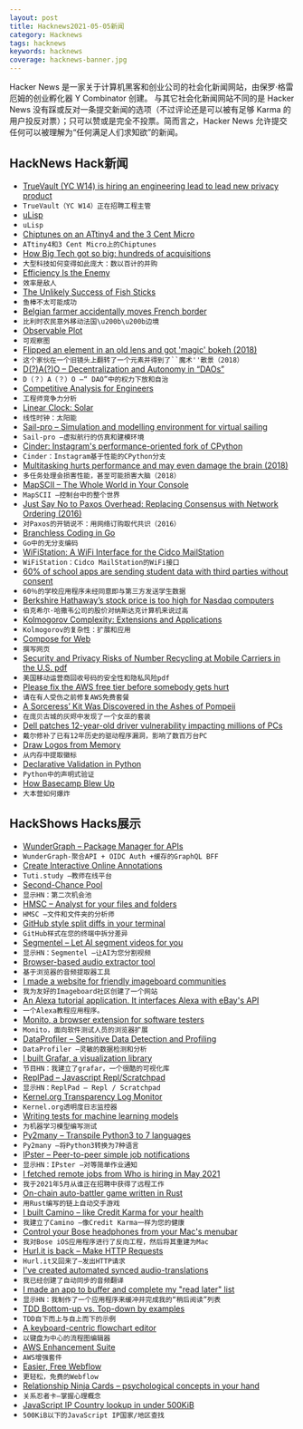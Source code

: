 ```yaml
---
layout: post
title: Hacknews2021-05-05新闻
category: Hacknews
tags: hacknews
keywords: hacknews
coverage: hacknews-banner.jpg
---
```


Hacker News 是一家关于计算机黑客和创业公司的社会化新闻网站，由保罗·格雷厄姆的创业孵化器 Y Combinator 创建。
与其它社会化新闻网站不同的是 Hacker News 没有踩或反对一条提交新闻的选项（不过评论还是可以被有足够 Karma 的用户投反对票）；只可以赞或是完全不投票。简而言之，Hacker News 允许提交任何可以被理解为“任何满足人们求知欲”的新闻。

## HackNews Hack新闻


- [TrueVault (YC W14) is hiring an engineering lead to lead new privacy product](https://www.ycombinator.com/companies/truevault/jobs/oc7r6dIgO-engineering-lead)
- `TrueVault（YC W14）正在招聘工程主管`
- [uLisp](http://www.ulisp.com/)
- `uLisp`
- [Chiptunes on an ATtiny4 and the 3 Cent Micro](https://gir.st/chiptunes.html)
- `ATtiny4和3 Cent Micro上的Chiptunes`
- [How Big Tech got so big: hundreds of acquisitions](https://www.washingtonpost.com/technology/interactive/2021/amazon-apple-facebook-google-acquisitions/)
- `大型科技如何变得如此庞大：数以百计的并购`
- [Efficiency Is the Enemy](https://fs.blog/2021/05/slack/)
- `效率是敌人`
- [The Unlikely Success of Fish Sticks](https://www.hakaimagazine.com/article-short/the-unlikely-prevailing-success-of-fish-sticks/)
- `鱼棒不太可能成功`
- [Belgian farmer accidentally moves French border](https://www.bbc.co.uk/news/world-europe-56978344)
- `比利时农民意外移动法国\u200b\u200b边境`
- [Observable Plot](https://observablehq.com/@observablehq/introducing-observable-plot)
- `可观察图`
- [Flipped an element in an old lens and got 'magic' bokeh (2018)](https://petapixel.com/2018/08/02/this-guy-flipped-an-element-in-an-old-lens-and-got-magic-bokeh/)
- `这个家伙在一个旧镜头上翻转了一个元素并得到了``魔术''散景（2018）`
- [D(?)A(?)O – Decentralization and Autonomy in “DAOs”](https://boardroom.mirror.xyz/N0kJ-y_5wvPR0H1MMNFb531MOKEE4LKWxepzQLj18sw)
- `D（？）A（？）O –“ DAO”中的权力下放和自治`
- [Competitive Analysis for Engineers](https://staysaasy.com/product/2021/05/02/competition.html)
- `工程师竞争力分析`
- [Linear Clock: Solar](https://jmw.name/projects/linear-clock/)
- `线性时钟：太阳能`
- [Sail-pro – Simulation and modelling environment for virtual sailing](https://github.com/rururu/sail-pro)
- `Sail-pro –虚拟航行的仿真和建模环境`
- [Cinder: Instagram's performance-oriented fork of CPython](https://github.com/facebookincubator/cinder)
- `Cinder：Instagram基于性能的CPython分支`
- [Multitasking hurts performance and may even damage the brain (2018)](https://www.linkedin.com/pulse/why-successful-people-dont-multitask-dr-travis-bradberry/)
- `多任务处理会损害性能，甚至可能损害大脑（2018）`
- [MapSCII – The Whole World in Your Console](https://github.com/rastapasta/mapscii)
- `MapSCII –控制台中的整个世界`
- [Just Say No to Paxos Overhead: Replacing Consensus with Network Ordering (2016)](https://www.usenix.org/conference/osdi16/technical-sessions/presentation/li)
- `对Paxos的开销说不：用网络订购取代共识（2016）`
- [Branchless Coding in Go](https://mattnakama.com/blog/go-branchless-coding/)
- `Go中的无分支编码`
- [WiFiStation: A WiFi Interface for the Cidco MailStation](https://jcs.org/2021/04/23/wifistation)
- `WiFiStation：Cidco MailStation的WiFi接口`
- [60% of school apps are sending student data with third parties without consent](https://me2ba.org/me2ba-product-testing-spotlight-report-published-data-sharing-in-primary-secondary-school-mobile-apps-2/)
- `60％的学校应用程序未经同意即与第三方发送学生数据`
- [Berkshire Hathaway’s stock price is too high for Nasdaq computers](https://www.wsj.com/articles/berkshire-hathaways-stock-price-is-too-much-for-computers-11620168548)
- `伯克希尔·哈撒韦公司的股价对纳斯达克计算机来说过高`
- [Kolmogorov Complexity: Extensions and Applications](https://blog.neotree.uber.space/posts/kolmogorov-complexity)
- `Kolmogorov的复杂性：扩展和应用`
- [Compose for Web](https://compose-web.ui.pages.jetbrains.team/)
- `撰写网页`
- [Security and Privacy Risks of Number Recycling at Mobile Carriers in the U.S. pdf](https://recyclednumbers.cs.princeton.edu/assets/recycled-numbers-latest.pdf)
- `美国移动运营商回收号码的安全性和隐私风险pdf`
- [Please fix the AWS free tier before somebody gets hurt](https://cloudirregular.substack.com/p/please-fix-the-aws-free-tier-before)
- `请在有人受伤之前修复AWS免费套餐`
- [A Sorceress’ Kit Was Discovered in the Ashes of Pompeii](https://www.smithsonianmag.com/smart-news/sorceresss-kit-was-discovered-ashes-pompeii-180972907/)
- `在庞贝古城的灰烬中发现了一个女巫的套装`
- [Dell patches 12-year-old driver vulnerability impacting millions of PCs](https://labs.sentinelone.com/cve-2021-21551-hundreds-of-millions-of-dell-computers-at-risk-due-to-multiple-bios-driver-privilege-escalation-flaws/)
- `戴尔修补了已有12年历史的驱动程序漏洞，影响了数百万台PC`
- [Draw Logos from Memory](https://neal.fun/logos-from-memory/)
- `从内存中提取徽标`
- [Declarative Validation in Python](https://blog.drewolson.org/declarative-validation)
- `Python中的声明式验证`
- [How Basecamp Blew Up](https://www.platformer.news/p/-how-basecamp-blew-up)
- `大本营如何爆炸`


## HackShows Hacks展示

- [ WunderGraph – Package Manager for APIs](https://wundergraph.com/)
- `WunderGraph-聚合API + OIDC Auth +缓存的GraphQL BFF`
- [ Create Interactive Online Annotations](https://tuti.study)
- `Tuti.study –教师在线平台`
- [ Second-Chance Pool](https://news.ycombinator.com/pool)
- `显示HN：第二次机会池`
- [ HMSC – Analyst for your files and folders](https://github.com/Abdullah-V/HMSC)
- `HMSC –文件和文件夹的分析师`
- [ GitHub style split diffs in your terminal](https://github.com/banga/git-split-diffs)
- `GitHub样式在您的终端中拆分差异`
- [ Segmentel – Let AI segment videos for you](http://www.segmentel.com)
- `显示HN：Segmentel –让AI为您分割视频`
- [ Browser-based audio extractor tool](https://mastershot.app/tools/audio-extractor)
- `基于浏览器的音频提取器工具`
- [ I made a website for friendly imageboard communities](https://comspace.xyz)
- `我为友好的Imageboard社区创建了一个网站`
- [ An Alexa tutorial application. It interfaces Alexa with eBay's API](https://github.com/brianherman/auction)
- `一个Alexa教程应用程序。`
- [ Monito, a browser extension for software testers](https://getmonito.com)
- `Monito，面向软件测试人员的浏览器扩展`
- [ DataProfiler – Sensitive Data Detection and Profiling](https://github.com/capitalone/dataprofiler)
- `DataProfiler –灵敏的数据检测和分析`
- [ I built Grafar, a visualization library](https://thoughtspile.github.io/grafar?new)
- `节目HN：我建立了grafar，一个很酷的可视化库`
- [ ReplPad – Javascript Repl/Scratchpad](https://replpad.com/)
- `显示HN：ReplPad – Repl / Scratchpad`
- [ Kernel.org Transparency Log Monitor](https://tlog.linderud.dev/)
- `Kernel.org透明度日志监控器`
- [ Writing tests for machine learning models](https://github.com/rbitr/pytkml)
- `为机器学习模型编写测试`
- [ Py2many – Transpile Python3 to 7 languages](https://github.com/adsharma/py2many)
- `Py2many –将Python3转换为7种语言`
- [ IPster – Peer-to-peer simple job notifications](https://ipster.io/)
- `显示HN：IPster –对等简单作业通知`
- [ I fetched remote jobs from Who is hiring in May 2021](https://remotehunt.com/hacker-news/remote-jobs)
- `我于2021年5月从谁正在招聘中获得了远程工作`
- [ On-chain auto-battler game written in Rust](https://github.com/OpenEmojiBattler/open-emoji-battler)
- `用Rust编写的链上自动交手游戏`
- [ I built Camino – like Credit Karma for your health](http://caminohealthapp.com)
- `我建立了Camino –像Credit Karma一样为您的健康`
- [ Control your Bose headphones from your Mac's menubar](https://boze.app)
- `我对Bose iOS应用程序进行了反向工程，然后将其重建为Mac`
- [ Hurl.it is back – Make HTTP Requests](https://hurlit.com/)
- `Hurl.it又回来了–发出HTTP请求`
- [ I've created automated synced audio-translations](https://polyvid.io/video/yt/trWrEWfhTVg/en/male)
- `我已经创建了自动同步的音频翻译`
- [ I made an app to buffer and complete my "read later" list](https://closetab.email/inbox)
- `显示HN：我制作了一个应用程序来缓冲并完成我的“稍后阅读”列表`
- [ TDD Bottom-up vs. Top-down by examples](https://gungor.github.io/article/2021/05/02/tdd-outsidein-vs-insideout.html)
- `TDD自下而上与自上而下的示例`
- [ A keyboard-centric flowchart editor](https://www.knotend.com/)
- `以键盘为中心的流程图编辑器`
- [ AWS Enhancement Suite](https://chrome.google.com/webstore/detail/deref-%E2%80%94-aws-enhancement-s/nankdihhphnhbfhhcpncdfofgfdbfpmo)
- `AWS增强套件`
- [ Easier, Free Webflow](https://aspect.app?source=yc)
- `更轻松，免费的Webflow`
- [ Relationship Ninja Cards – psychological concepts in your hand](https://empathy.freyasense.com/)
- `关系忍者卡–掌握心理概念`
- [ JavaScript IP Country lookup in under 500KiB](https://www.npmjs.com/package/ip3country)
- `500KiB以下的JavaScript IP国家/地区查找`

